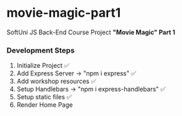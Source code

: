 # movie-magic-part1
SoftUni JS Back-End Course Project <strong>"Movie Magic" Part 1</strong>

### Development Steps
1. Initialize Project ✅
2. Add Express Server -> "npm i express" ✅
3. Add workshop resources ✅
4. Setup Handlebars -> "npm i express-handlebars" ✅
5. Setup static files ✅
6. Render Home Page